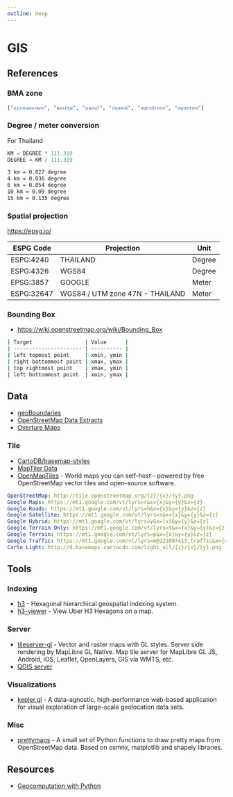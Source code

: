 ```yaml
---
outline: deep
---
```

# GIS

## References

### BMA zone

```python
["กรุงเทพมหานคร", "นครปฐม", "นนทบุรี", "ปทุมธานี", "สมุทรปราการ", "สมุทรสาคร"]
```

### Degree / meter conversion

For Thailand

```python
KM = DEGREE * 111.319
DEGREE = KM / 111.319
```

```bash
3 km = 0.027 degree
4 km = 0.036 degree
6 km = 0.054 degree
10 km = 0.09 degree
15 km = 0.135 degree
```

### Spatial projection

<https://epsg.io/>

| ESPG Code  | Projection                      | Unit   |
| ---------- | ------------------------------- | ------ |
| ESPG:4240  | THAILAND                        | Degree |
| ESPG:4326  | WGS84                           | Degree |
| EPSG:3857  | GOOGLE                          | Meter  |
| ESPG:32647 | WGS84 / UTM zone 47N - THAILAND | Meter  |

### Bounding Box

- <https://wiki.openstreetmap.org/wiki/Bounding_Box>

```bash
| Target                 | Value      |
| ---------------------- | ---------- |
| left topmost point     | xmin, ymin |
| right bottommost point | xmax, ymax |
| top rightmost point    | xmax, ymin |
| left bottommost point  | xmin, ymax |
```

## Data

- [geoBoundaries](https://www.geoboundaries.org/)
- [OpenStreetMap Data Extracts](http://download.geofabrik.de/index.html)
- [Overture Maps](https://overturemaps.org/)

### Tile

- [CartoDB/basemap-styles](https://github.com/CartoDB/basemap-styles)
- [MapTiler Data](https://data.maptiler.com/downloads/planet/)
- [OpenMapTiles](https://openmaptiles.org/) - World maps you can self-host - powered by free OpenStreetMap vector tiles and open-source software.

```yaml
OpenStreetMap: http://tile.openstreetmap.org/{z}/{x}/{y}.png
Google Maps: https://mt1.google.com/vt/lyrs=r&x={x}&y={y}&z={z}
Google Roads: https://mt1.google.com/vt/lyrs=h&x={x}&y={y}&z={z}
Google Satellite: https://mt1.google.com/vt/lyrs=s&x={x}&y={y}&z={z}
Google Hybrid: https://mt1.google.com/vt/lyrs=y&x={x}&y={y}&z={z}
Google Terrain Only: https://mt1.google.com/vt/lyrs=t&x={x}&y={y}&z={z}
Google Terrain: https://mt1.google.com/vt/lyrs=p&x={x}&y={y}&z={z}
Google Traffic: https://mt1.google.com/vt/lyrs=m@221097413,traffic&x={x}&y={y}&z={z}
Carto Light: http://d.basemaps.cartocdn.com/light_all/{z}/{x}/{y}.png
```

## Tools

### Indexing

- [h3](https://github.com/uber/h3) - Hexagonal hierarchical geospatial indexing system.
- [h3-viewer](https://github.com/clupasq/h3-viewer) - View Uber H3 Hexagons on a map.

### Server

- [tileserver-gl](https://github.com/maptiler/tileserver-gl) - Vector and raster maps with GL styles. Server side rendering by MapLibre GL Native. Map tile server for MapLibre GL JS, Android, iOS, Leaflet, OpenLayers, GIS via WMTS, etc.
- [QGIS server](https://docs.qgis.org/3.28/en/docs/server_manual/index.html)

### Visualizations

- [kepler.gl](https://kepler.gl/demo) - A data-agnostic, high-performance web-based application for visual exploration of large-scale geolocation data sets.

### Misc

- [prettymaps](https://github.com/marceloprates/prettymaps) - A small set of Python functions to draw pretty maps from OpenStreetMap data. Based on osmnx, matplotlib and shapely libraries.

## Resources

- [Geocomputation with Python](https://py.geocompx.org/)
